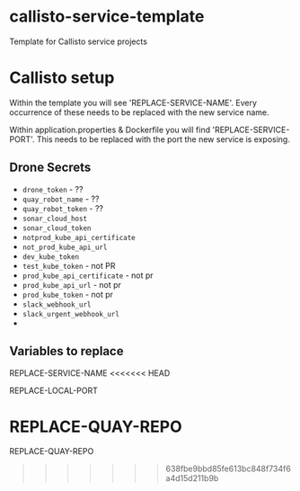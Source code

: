 # callisto-service-template

Template for Callisto service projects

# Callisto setup
Within the template you will see 'REPLACE-SERVICE-NAME'. Every occurrence of these needs to be
replaced with the new service name.

Within application.properties & Dockerfile you will find 'REPLACE-SERVICE-PORT'. This needs to be
replaced with the port the new service is exposing.

## Drone Secrets

- `drone_token` - ??
- `quay_robot_name` - ??
- `quay_robot_token` - ??
- `sonar_cloud_host`
- `sonar_cloud_token`
- `notprod_kube_api_certificate`
- `not_prod_kube_api_url`
- `dev_kube_token`
- `test_kube_token` - not PR
- `prod_kube_api_certificate` - not pr
- `prod_kube_api_url` - not pr
- `prod_kube_token` - not pr
- `slack_webhook_url`
- `slack_urgent_webhook_url`
-

## Variables to replace

REPLACE-SERVICE-NAME
<<<<<<< HEAD

REPLACE-LOCAL-PORT

REPLACE-QUAY-REPO
=======
REPLACE-QUAY-REPO



>>>>>>> 638fbe9bbd85fe613bc848f734f6a4d15d211b9b
